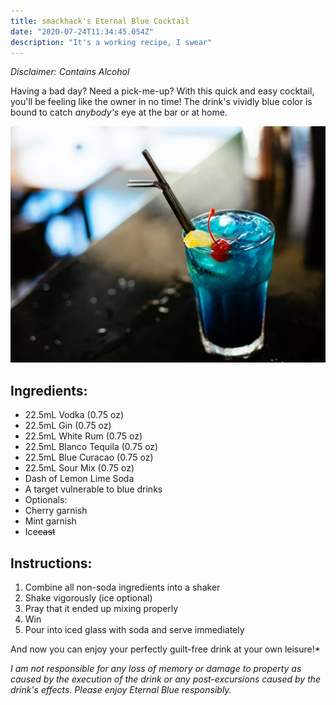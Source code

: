 ```yaml
---
title: smackhack's Eternal Blue Cocktail
date: "2020-07-24T11:34:45.054Z"
description: "It's a working recipe, I swear"
---
```

*Disclaimer: Contains Alcohol*


Having a bad day? Need a pick-me-up?
With this quick and easy cocktail, you'll be feeling like the owner in no time! The drink's vividly blue color is bound to catch *anybody's* eye at the bar or at home.

![Eternal Blue Mixed Drink](./eternal_blue.jpg)

## Ingredients:
* 22.5mL Vodka (0.75 oz)
* 22.5mL Gin (0.75 oz)
* 22.5mL White Rum (0.75 oz)
* 22.5mL Blanco Tequila (0.75 oz)
* 22.5mL Blue Curacao (0.75 oz)
* 22.5mL Sour Mix (0.75 oz)
* Dash of Lemon Lime Soda
* A target vulnerable to blue drinks
* Optionals:
* Cherry garnish
* Mint garnish
* Ice~~cast~~

## Instructions:
1. Combine all non-soda ingredients into a shaker
2. Shake vigorously (ice optional)
3. Pray that it ended up mixing properly
4. Win
5. Pour into iced glass with soda and serve immediately

And now you can enjoy your perfectly guilt-free drink at your own leisure!*

*I am not responsible for any loss of memory or damage to property as caused by the execution of the drink or any post-excursions caused by the drink's effects. Please enjoy Eternal Blue responsibly.*
